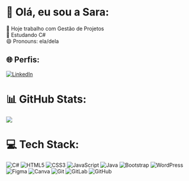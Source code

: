 # 💫 Olá, eu sou a Sara:
🔭 Hoje trabalho com Gestão de Projetos<br>🌱 Estudando C#<br>😄 Pronouns: ela/dela


## 🌐 Perfis:
[![LinkedIn](https://img.shields.io/badge/LinkedIn-%230077B5.svg?logo=linkedin&logoColor=white)](https://linkedin.com/in/sara-ponte-souza/) 

# 📊 GitHub Stats:
<!-- ![](https://github-readme-stats.vercel.app/api?username=sarasza&theme=dark&hide_border=false&include_all_commits=false&count_private=true)<br/> -->
<!-- ![](https://github-readme-streak-stats.herokuapp.com/?user=sarasza&theme=dark&hide_border=false)<br/> -->
![](https://github-readme-stats.vercel.app/api/top-langs/?username=sarasza&theme=dark&hide_border=false&include_all_commits=false&count_private=true&layout=compact)

# 💻 Tech Stack:
![C#](https://img.shields.io/badge/c%23-%23239120.svg?style=for-the-badge&logo=csharp&logoColor=white) ![HTML5](https://img.shields.io/badge/html5-%23E34F26.svg?style=for-the-badge&logo=html5&logoColor=white) ![CSS3](https://img.shields.io/badge/css3-%231572B6.svg?style=for-the-badge&logo=css3&logoColor=white) ![JavaScript](https://img.shields.io/badge/javascript-%23323330.svg?style=for-the-badge&logo=javascript&logoColor=%23F7DF1E) ![Java](https://img.shields.io/badge/java-%23ED8B00.svg?style=for-the-badge&logo=openjdk&logoColor=white) ![Bootstrap](https://img.shields.io/badge/bootstrap-%238511FA.svg?style=for-the-badge&logo=bootstrap&logoColor=white) ![WordPress](https://img.shields.io/badge/WordPress-%23117AC9.svg?style=for-the-badge&logo=WordPress&logoColor=white) ![Figma](https://img.shields.io/badge/figma-%23F24E1E.svg?style=for-the-badge&logo=figma&logoColor=white) ![Canva](https://img.shields.io/badge/Canva-%2300C4CC.svg?style=for-the-badge&logo=Canva&logoColor=white) ![Git](https://img.shields.io/badge/git-%23F05033.svg?style=for-the-badge&logo=git&logoColor=white) ![GitLab](https://img.shields.io/badge/gitlab-%23181717.svg?style=for-the-badge&logo=gitlab&logoColor=white) ![GitHub](https://img.shields.io/badge/github-%23121011.svg?style=for-the-badge&logo=github&logoColor=white)

<!-- Proudly created with GPRM ( https://gprm.itsvg.in ) -->
